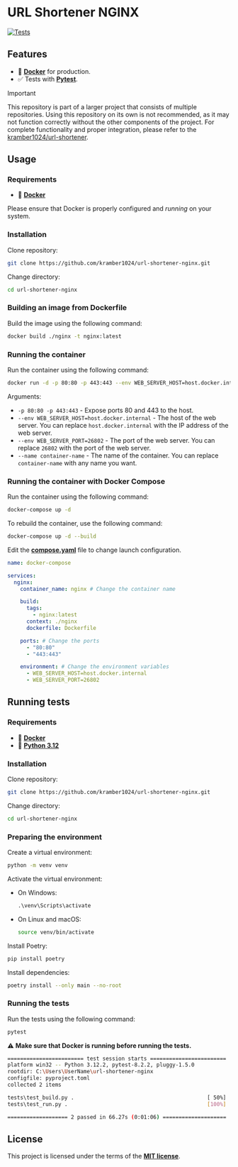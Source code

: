 # URL Shortener NGINX

<a href="https://github.com/kramber1024/url-shortener-nginx/actions/workflows/tests.yml" target="_blank"><img src="https://github.com/kramber1024/url-shortener-nginx/actions/workflows/tests.yml/badge.svg" alt="Tests"></a>

## Features

- 🐋 [**Docker**](https://www.docker.com/) for production.
- ✅ Tests with [**Pytest**](https://pytest.org/).

> [!IMPORTANT]
> This repository is part of a larger project that consists of multiple repositories. Using this repository on its own is not recommended, as it may not function correctly without the other components of the project. For complete functionality and proper integration, please refer to the [kramber1024/url-shortener](https://github.com/kramber1024/url-shortener).

## Usage

### Requirements

- 🐋 [**Docker**](https://www.docker.com/)

Please ensure that Docker is properly configured and *running* on your system.

### Installation

Clone repository:
```bash
git clone https://github.com/kramber1024/url-shortener-nginx.git
```

Change directory:
```bash
cd url-shortener-nginx
```

### Building an image from Dockerfile

Build the image using the following command:
```bash
docker build ./nginx -t nginx:latest
```

### Running the container

Run the container using the following command:
```bash
docker run -d -p 80:80 -p 443:443 --env WEB_SERVER_HOST=host.docker.internal --env WEB_SERVER_PORT=26802 --name container-name nginx
```
Arguments:
- `-p 80:80 -p 443:443` - Expose ports 80 and 443 to the host.
- `--env WEB_SERVER_HOST=host.docker.internal` - The host of the web server. You can replace `host.docker.internal` with the IP address of the web server.
- `--env WEB_SERVER_PORT=26802` - The port of the web server. You can replace `26802` with the port of the web server.
- `--name container-name` - The name of the container. You can replace `container-name` with any name you want.

### Running the container with Docker Compose

Run the container using the following command:
```bash
docker-compose up -d
```

To rebuild the container, use the following command:
```bash
docker-compose up -d --build
```

Edit the [**compose.yaml**](./compose.yaml) file to change launch configuration.

```yaml
name: docker-compose

services:
  nginx:
    container_name: nginx # Change the container name

    build:
      tags:
        - nginx:latest
      context: ./nginx
      dockerfile: Dockerfile

    ports: # Change the ports
      - "80:80"
      - "443:443"

    environment: # Change the environment variables
      - WEB_SERVER_HOST=host.docker.internal
      - WEB_SERVER_PORT=26802
```

## Running tests

### Requirements

- 🐋 [**Docker**](https://www.docker.com/)
- 🐍 [**Python 3.12**](https://www.python.org/)

### Installation

Clone repository:
```bash
git clone https://github.com/kramber1024/url-shortener-nginx.git
```

Change directory:
```bash
cd url-shortener-nginx
```

### Preparing the environment

Create a virtual environment:
```bash
python -m venv venv
```

Activate the virtual environment:
- On Windows:

    ```bat
    .\venv\Scripts\activate
    ```
- On Linux and macOS:

    ```bash
    source venv/bin/activate
    ```

Install Poetry:
```bash
pip install poetry
```

Install dependencies:
```bash
poetry install --only main --no-root
```

### Running the tests

Run the tests using the following command:
```bash
pytest
```
⚠️ **Make sure that Docker is running before running the tests.**

```bash
======================== test session starts ========================
platform win32 -- Python 3.12.2, pytest-8.2.2, pluggy-1.5.0
rootdir: C:\Users\UserName\url-shortener-nginx
configfile: pyproject.toml
collected 2 items

tests\test_build.py .                                          [ 50%]
tests\test_run.py .                                            [100%]

=================== 2 passed in 66.27s (0:01:06) ====================
```

## License

This project is licensed under the terms of the [**MIT license**](./LICENSE).
